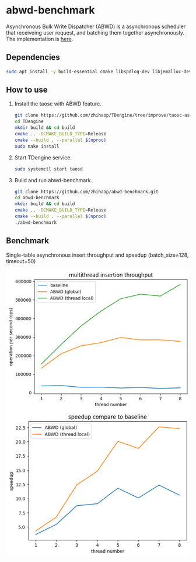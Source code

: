 # abwd-benchmark

Asynchronous Bulk Write Dispatcher (ABWD) is a asynchronous scheduler that receiveing user request, and batching them together asynchronously. The implementation is [here](https://github.com/taosdata/TDengine/pull/16866).

## Dependencies

```bash
sudo apt install -y build-essential cmake libspdlog-dev libjemalloc-dev
```

## How to use

1. Install the taosc with ABWD feature.

    ```bash
    git clone https://github.com/zhihaop/TDengine/tree/improve/taosc-async-enhancement-for-2.6.git
    cd TDengine
    mkdir build && cd build
    cmake .. -DCMAKE_BUILD_TYPE=Release
    cmake --build . --parallel $(nproc)
    sudo make install
    ```

2. Start TDengine service.

    ```bash
    sudo systemctl start taosd
    ```

3. Build and run abwd-benchmark.

    ```bash
    git clone https://github.com/zhihaop/abwd-benchmark.git
    cd abwd-benchmark
    mkdir build && cd build
    cmake .. -DCMAKE_BUILD_TYPE=Release
    cmake --build . --parallel $(nproc)
    ./abwd-benchmark
    ```

## Benchmark

Single-table asynchronous insert throughput and speedup (batch_size=128, timeout=50)

![throughput](image/throughput.png) ![speedup](image/speedup.png)
